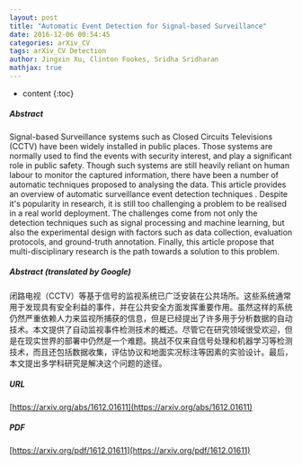 ```yaml
---
layout: post
title: "Automatic Event Detection for Signal-based Surveillance"
date: 2016-12-06 00:54:45
categories: arXiv_CV
tags: arXiv_CV Detection
author: Jingxin Xu, Clinton Fookes, Sridha Sridharan
mathjax: true
---
```


* content
{:toc}

##### Abstract
Signal-based Surveillance systems such as Closed Circuits Televisions (CCTV) have been widely installed in public places. Those systems are normally used to find the events with security interest, and play a significant role in public safety. Though such systems are still heavily reliant on human labour to monitor the captured information, there have been a number of automatic techniques proposed to analysing the data. This article provides an overview of automatic surveillance event detection techniques . Despite it's popularity in research, it is still too challenging a problem to be realised in a real world deployment. The challenges come from not only the detection techniques such as signal processing and machine learning, but also the experimental design with factors such as data collection, evaluation protocols, and ground-truth annotation. Finally, this article propose that multi-disciplinary research is the path towards a solution to this problem.

##### Abstract (translated by Google)
闭路电视（CCTV）等基于信号的监视系统已广泛安装在公共场所。这些系统通常用于发现具有安全利益的事件，并在公共安全方面发挥重要作用。虽然这样的系统仍然严重依赖人力来监视所捕获的信息，但是已经提出了许多用于分析数据的自动技术。本文提供了自动监视事件检测技术的概述。尽管它在研究领域很受欢迎，但是在现实世界的部署中仍然是一个难题。挑战不仅来自信号处理和机器学习等检测技术，而且还包括数据收集，评估协议和地面实况标注等因素的实验设计。最后，本文提出多学科研究是解决这个问题的途径。

##### URL
[https://arxiv.org/abs/1612.01611](https://arxiv.org/abs/1612.01611)

##### PDF
[https://arxiv.org/pdf/1612.01611](https://arxiv.org/pdf/1612.01611)

